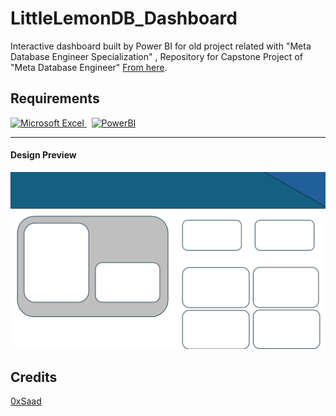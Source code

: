 # LittleLemonDB_Dashboard
Interactive dashboard built by Power BI for old project related with "Meta Database Engineer Specialization" ,
Repository for Capstone Project of "Meta Database Engineer" [From here](https://github.com/Saad711T/Little_Lemon_DB).

## Requirements

<a href="https://www.microsoft.com/en/microsoft-365/excel" target="_blank">
  <img src="https://upload.wikimedia.org/wikipedia/commons/thumb/3/34/Microsoft_Office_Excel_%282019%E2%80%93present%29.svg/1200px-Microsoft_Office_Excel_%282019%E2%80%93present%29.svg.png" alt="Microsoft Excel" width="40" height="40" />
</a>
&nbsp;
<a href="https://www.microsoft.com/en-us/power-platform/products/power-bi" target="_blank">
  <img src="https://logohistory.net/wp-content/uploads/2023/05/Power-BI-Symbol.png" alt="PowerBI" width="80" height="40" />
</a>


---

#### Design Preview
![image](design/dashboardpng.png)

## Credits
[0xSaad](https://x.com/0xdonzdev)
